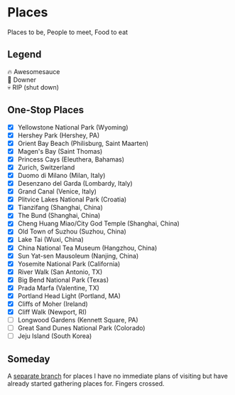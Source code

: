 Places
======
Places to be, People to meet, Food to eat

## Legend
:fire: Awesomesauce  
:poop: Downer  
:skull: RIP (shut down)  

## One-Stop Places
- [x] Yellowstone National Park (Wyoming)
- [x] Hershey Park (Hershey, PA)
- [x] Orient Bay Beach (Philisburg, Saint Maarten)
- [x] Magen's Bay (Saint Thomas)
- [x] Princess Cays (Eleuthera, Bahamas)
- [x] Zurich, Switzerland
- [x] Duomo di Milano (Milan, Italy)
- [x] Desenzano del Garda (Lombardy, Italy)
- [x] Grand Canal (Venice, Italy)
- [x] Plitvice Lakes National Park (Croatia)
- [x] Tianzifang (Shanghai, China)
- [x] The Bund (Shanghai, China)
- [x] Cheng Huang Miao/City God Temple (Shanghai, China)
- [x] Old Town of Suzhou (Suzhou, China)
- [x] Lake Tai (Wuxi, China)
- [x] China National Tea Museum (Hangzhou, China)
- [x] Sun Yat-sen Mausoleum (Nanjing, China)
- [x] Yosemite National Park (California)
- [x] River Walk (San Antonio, TX)
- [x] Big Bend National Park (Texas)
- [x] Prada Marfa (Valentine, TX)
- [x] Portland Head Light (Portland, MA)
- [x] Cliffs of Moher (Ireland)
- [x] Cliff Walk (Newport, RI)
- [ ] Longwood Gardens (Kennett Square, PA)
- [ ] Great Sand Dunes National Park (Colorado)
- [ ] Jeju Island (South Korea)

## Someday
A [separate branch](https://github.com/lllychen/places/tree/someday) for places I have no immediate plans of visiting but have already started gathering places for. Fingers crossed.

